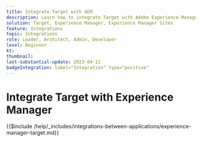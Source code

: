 ```yaml
---
title: Integrate Target with AEM
description: Learn how to integrate Target with Adobe Experience Manager (AEM).
solution: Target, Experience Manager, Experience Manager Sites
feature: Integrations
topic: Integrations
role: Leader, Architect, Admin, Developer
level: Beginner
kt:
thumbnail:
last-substantial-update: 2023-04-11
badgeIntegration: label="Integration" type="positive"
---
```


# Integrate Target with Experience Manager

{{$include /help/_includes/integrations-between-applications/experience-manager-target.md}}
